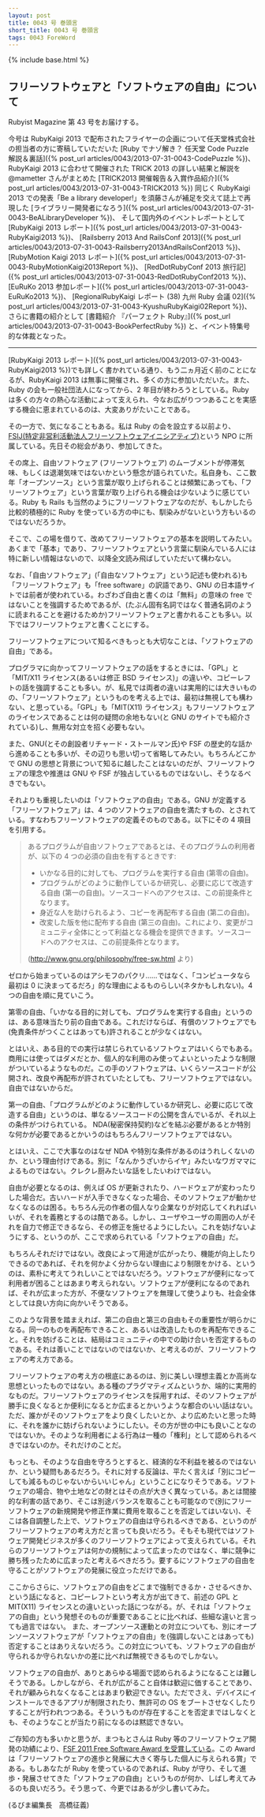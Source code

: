 ```yaml
---
layout: post
title: 0043 号 巻頭言
short_title: 0043 号 巻頭言
tags: 0043 ForeWord
---
```

{% include base.html %}


## フリーソフトウェアと「ソフトウェアの自由」について

Rubyist Magazine 第 43 号をお届けする。

今号は RubyKaigi 2013 で配布されたフライヤーの企画について任天堂株式会社の担当者の方に寄稿していただいた
[Ruby でナゾ解き？ 任天堂 Code Puzzle 解説＆裏話]({% post_url articles/0043/2013-07-31-0043-CodePuzzle %})、
RubyKaigi 2013 に合わせて開催された TRICK 2013 の詳しい結果と解説を @mametter さんがまとめた
[TRICK2013 開催報告＆入賞作品紹介]({% post_url articles/0043/2013-07-31-0043-TRICK2013 %})
同じく RubyKaigi 2013 での発表「Be a library developer!」を須藤さんが補足を交えて誌上で再現した
[ライブラリー開発者になろう]({% post_url articles/0043/2013-07-31-0043-BeALibraryDeveloper %})、
そして国内外のイベントレポートとして
[RubyKaigi 2013 レポート]({% post_url articles/0043/2013-07-31-0043-RubyKaigi2013 %})、
[Railsberry 2013 And RailsConf 2013]({% post_url articles/0043/2013-07-31-0043-Railsberry2013AndRailsConf2013 %})、
[RubyMotion Kaigi 2013 レポート]({% post_url articles/0043/2013-07-31-0043-RubyMotionKaigi2013Report %})、
[RedDotRubyConf 2013 旅行記]({% post_url articles/0043/2013-07-31-0043-RedDotRubyConf2013 %})、
[EuRuKo 2013 参加レポート]({% post_url articles/0043/2013-07-31-0043-EuRuKo2013 %})、
[RegionalRubyKaigi レポート (38) 九州 Ruby 会議 02]({% post_url articles/0043/2013-07-31-0043-KyushuRubyKaigi02Report %})、
さらに書籍の紹介として
[書籍紹介 『パーフェクト Ruby』]({% post_url articles/0043/2013-07-31-0043-BookPerfectRuby %})
と、イベント特集号的な体裁となった。

----

[RubyKaigi 2013 レポート]({% post_url articles/0043/2013-07-31-0043-RubyKaigi2013 %})でも詳しく書かれている通り、もう二ヵ月近く前のことになるが、RubyKaigi 2013 は無事に開催され、多くの方に参加いただいた。また、Ruby の会も一般社団法人になってから、2 年目が終わろうとしている。Ruby は多くの方々の熱心な活動によって支えられ、今なお広がりつつあることを実感する機会に恵まれているのは、大変ありがたいことである。

その一方で、気になることもある。私は Ruby の会を設立する以前より、[FSIJ(特定非営利活動法人フリーソフトウェアイニシアティブ)](http://www.fsij.org/)という NPO に所属している。先日その総会があり、参加してきた。

その席上、自由ソフトウェア (フリーソフトウェア) のムーブメントが停滞気味、もしくは退潮気味ではないかという懸念が語られていた。私自身も、ここ数年「オープンソース」という言葉が取り上げられることは頻繁にあっても、「フリーソフトウェア」という言葉が取り上げられる機会は少ないように感じている。Ruby も Rails も当然のようにフリーソフトウェアなのだが、もしかしたら比較的積極的に Ruby を使っている方の中にも、馴染みがないという方もいるのではないだろうか。

そこで、この場を借りて、改めてフリーソフトウェアの基本を説明してみたい。あくまで「基本」であり、フリーソフトウェアという言葉に馴染んでいる人には特に新しい情報はないので、以降全文読み飛ばしていただいて構わない。

なお、「自由ソフトウェア」(「自由なソフトウェア」という記述も使われる)も「フリーソフトウェア」も「free software」の訳語であり、GNU の日本語サイトでは前者が使われている。わざわざ自由と書くのは「無料」の意味の free ではないことを強調するためであるが、(たぶん固有名詞ではなく普通名詞のように読まれることを避けるためか)フリーソフトウェアと書かれることも多い。以下ではフリーソフトウェアと書くことにする。
<br />

フリーソフトウェアについて知るべきもっとも大切なことは、「ソフトウェアの自由」である。

プログラマに向かってフリーソフトウェアの話をするときには、「GPL」と「MIT/X11 ライセンス(あるいは修正 BSD ライセンス)」の違いや、コピーレフトの話を強調することも多い。が、私見では両者の違いは実用的には大きいものの、「フリーソフトウェア」というものを考える上では、最初は無視しても構わない、と思っている。「GPL」も「MIT(X11) ライセンス」もフリーソフトウェアのライセンスであることは何の疑問の余地もない(と GNU のサイトでも紹介されている)し、無用な対立を招く必要もない。

また、GNU(とその創設者リチャード・ストールマン氏)や FSF の歴史的な話から進めることも多いが、その辺りも思い切って省略してみたい。もちろんどこかで GNU の思想と背景について知るに越したことはないのだが、フリーソフトウェアの理念や推進は GNU や FSF が独占しているものではないし、そうなるべきでもない。

それよりも重視したいのは「ソフトウェアの自由」である。GNU が定義する「フリーソフトウェア」は、4 つのソフトウェアの自由を満たすもの、とされている。すなわちフリーソフトウェアの定義そのものである。以下にその 4 項目を引用する。

> あるプログラムが自由ソフトウェアであるとは、そのプログラムの利用者が、以下の 4 つの必須の自由を有するときです:
> 
> * いかなる目的に対しても、プログラムを実行する自由 (第零の自由)。
> * プログラムがどのように動作しているか研究し、必要に応じて改造する自由 (第一の自由)。ソースコードへのアクセスは、この前提条件となります。
> * 身近な人を助けられるよう、コピーを再配布する自由 (第二の自由)。
> * 改変した版を他に配布する自由 (第三の自由)。これにより、変更がコミュニティ全体にとって利益となる機会を提供できます。ソースコードへのアクセスは、この前提条件となります。
> 
> (http://www.gnu.org/philosophy/free-sw.html より)


ゼロから始まっているのはアシモフのパクリ……ではなく、「コンピュータなら最初は 0 に決まってるだろ」的な理由によるものらしい(ネタかもしれない)。4 つの自由を順に見ていこう。

第零の自由、「いかなる目的に対しても、プログラムを実行する自由」というのは、ある意味当たり前の自由である。これだけならば、有償のソフトウェアでも(免責条件がつくことはあっても)許されることが少なくはない。

とはいえ、ある目的での実行は禁じられているソフトウェアはいくらでもある。商用には使ってはダメだとか、個人的な利用のみ使ってよいといったような制限がついているようなものだ。この手のソフトウェアは、いくらソースコードが公開され、改良や再配布が許されていたとしても、フリーソフトウェアではない。自由ではないからだ。

第一の自由、「プログラムがどのように動作しているか研究し、必要に応じて改造する自由」というのは、単なるソースコードの公開を含んでいるが、それ以上の条件がつけられている。 NDA(秘密保持契約)などを結ぶ必要があるとか特別な何かが必要であるとかいうのはもちろんフリーソフトウェアではない。

とはいえ、ここで大事なのはなぜ NDA や特別な条件があるのはうれしくないのか、という理由付けである。別に「なんかうざいからイヤ」みたいなワガママによるものではない。クレクレ厨みたいな話をしたいわけではない。

自由が必要となるのは、例えば OS が更新されたり、ハードウェアが変わったりした場合だ。古いハードが入手できなくなった場合、そのソフトウェアが動かせなくなるのは困る。もちろん元の作者の個人なり企業なりが対応してくれればいいが、それを義務とするのは酷である。しかし、ユーザやユーザの周囲の人がそれを自力で修正できるなら、その修正を施せるようにしたい。これを妨げないようにする、というのが、ここで求められている「ソフトウェアの自由」だ。

もちろんそれだけではない。改良によって用途が広がったり、機能が向上したりできるのであれば、それを何かよく分からない理由により制限をかける、というのは、素朴に考えてうれしいことではないだろう。ソフトウェアが便利になって利用者が困ることはあまり考えられない。ソフトウェアが便利になるのであれば、それが広まった方が、不便なソフトウェアを無理して使うよりも、社会全体としては良い方向に向かいそうである。

このような背景を踏まえれば、第二の自由と第三の自由もその重要性が明らかになる。同一のものを再配布できること、あるいは改造したものを再配布できること。それを妨げることは、結局はコミュニティの中での助け合いを否定するものである。それは善いことではないのではないか、と考えるのが、フリーソフトウェアの考え方である。

フリーソフトウェアの考え方の根底にあるのは、別に美しい理想主義とか高尚な思想といったものではない。ある種のプラグマティズムというか、端的に実用的なものだ。フリーソフトウェアのライセンスを採用すれば、そのソフトウェアが勝手に良くなるとか便利になるとか広まるとかいうような都合のいい話はない。ただ、誰かがそのソフトウェアをより良くしたいとか、より広めたいと思った時に、それを誰かに妨げられないようにしたい。その方が世の中にも良いことなのではないか。そのような利用者による行為は一種の「権利」として認められるべきではないのか。それだけのことだ。

もっとも、そのような自由を守ろうとすると、経済的な不利益を被るのではないか、という疑問もあるだろう。それに対する反論は、平たく言えば「別にコピーしても減るものじゃないからいいじゃん」ということになりそうである。ソフトウェアの場合、物や土地などの財とはその点が大きく異なっている。あとは間接的な利害の話であり、そこは別途バランスを取ることも可能なので(別にフリーソフトウェアの新規開発や修正作業に費用を取ることを否定してはいない)、そこは各自調整した上で、ソフトウェアの自由は守られるべきである、というのがフリーソフトウェアの考え方だと言っても良いだろう。そもそも現代ではソフトウェア開発ビジネスが多くのフリーソフトウェアによって支えられている。それらのフリーソフトウェアは何かの規制によって広まったのではなく、単に競争に勝ち残ったために広まったと考えるべきだろう。要するにソフトウェアの自由を守ることがソフトウェアの発展に役立っただけである。

ここからさらに、ソフトウェアの自由をどこまで強制できるか・させるべきか、という話になると、コピーレフトという考え方が出てきて、前述の GPL と MIT(X11) ライセンスとの違いといった話につながる。が、それは「ソフトウェアの自由」という発想そのものが重要であることに比べれば、些細な違いと言っても過言ではない。
また、オープンソース運動との対立についても、別にオープンソースソフトウェアが「ソフトウェアの自由」を(強調しないことはあっても)否定することはありえないだろう。この対立についても、ソフトウェアの自由が守られるか守られないかの差に比べれば無視できるものでしかない。
<br />

ソフトウェアの自由が、ありとあらゆる場面で認められるようになることは難しそうである。しかしながら、それが広がること自体は歓迎に価することであり、それが顧みられなくなることはあまり歓迎できない。ただでさえ、デバイスにインストールできるアプリが制限されたり、無許可の OS をブートさせなくしたりすることが行われつつある。そういうものが存在することを否定まではしなくとも、そのようなことが当たり前になるのは黙認できない。

ご存知の方も多いかと思うが、まつもとさんは Ruby 等のフリーソフトウェア開発の功績により、[FSF 2011 Free Software Award を受賞している](http://www.ruby-lang.org/ja/news/2012/03/29/matz-earns-the-fsfs-2011-free-software-award/)。この Award は「フリーソフトウェアの進歩と発展に大きく寄与した個人に与えられる賞」である。もしあなたが Ruby を使っているのであれば、Ruby が守り、そして進歩・発展させてきた「ソフトウェアの自由」というものが何か、しばし考えてみるのも良いだろう。そう思って、今更ではあるが少し書いてみた。

(るびま編集長　高橋征義)


